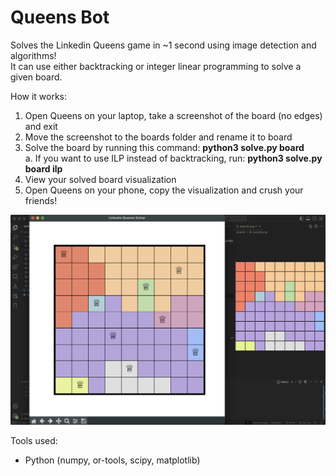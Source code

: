 # Queens Bot

Solves the Linkedin Queens game in ~1 second using image detection and algorithms!<br/>
It can use either backtracking or integer linear programming to solve a given board.

How it works:
 1. Open Queens on your laptop, take a screenshot of the board (no edges) and exit
 2. Move the screenshot to the boards folder and rename it to board
 3. Solve the board by running this command: <strong>python3 solve.py board</strong><br/>
    a. If you want to use ILP instead of backtracking, run: <strong>python3 solve.py board ilp</strong>
 4. View your solved board visualization
 5. Open Queens on your phone, copy the visualization and crush your friends!

<img src="example.png" style="width: 600px" />

Tools used:
 - Python (numpy, or-tools, scipy, matplotlib)
